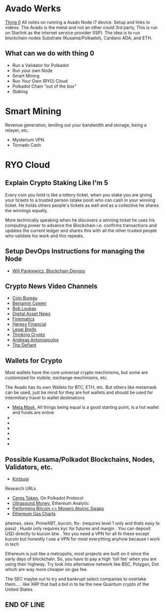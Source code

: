 # Avado Werks
[Thing 0](https://ava.do/avado-i7)
All notes on running a Avado Node i7 device.  Setup and links to videos.  The Avado is the metal
 and not an other could 3rd party, This is run on Starlink as the internet service provider (ISP). 
 The idea is to run blockchain nodes Substrate (Kusama/Polkadot), Cardano ADA, and ETH.
 
 ## What can we do with thing 0
 - Run a Validator for Polkadot
 - Run your own Node
 - Smart Mining
 - Run Your Own (RYO) Cloud
 - Polkadot Chain "out of the box"
 - Staking

# Smart Mining
Revenue generation, lending out your bandwidth and storage, being a relayer, etc.
- Mysterium VPN
- Tornado Cash

# RYO Cloud





## Explain Crypto Staking Like I'm 5

Every coin you hold is like a lottery ticket, when you stake you are giving your tickets to a trusted person (stake pool) who can cash in your winning ticket. He holds others people's tickets as well and as a collective he shares the winnings equally.

More technically speaking when he discovers a winning ticket he uses his computing power to advance the Blockchain i.e. confirms transactions and updates the current ledger and shares this with all the other trusted people who validate his work and this repeats.

## Setup DevOps Instructions for managing the Node
- [Will Pankiewicz, Blockchain Devops](https://hackmd.io/@nlWRE-3fQzmUnPRDIXb2Ag/SJvW0uCYv#/1)


## Crypto News Video Channels
- [Coin Bureau](https://www.coinbureau.com/)
- [Benjamin Cowen](https://www.youtube.com/channel/UCRvqjQPSeaWn-uEx-w0XOIg/featured)
- [Bob Loukas](https://www.youtube.com/channel/UC0zGwzu0zzCImC1BwPuWyXQ/featured)
- [Digital Asset News](https://www.youtube.com/c/DigitalAssetNewsDAN/featured)
- [Finematics](https://www.youtube.com/c/Finematics/featured)
- [Heresy Financial](https://www.youtube.com/c/HeresyFinancial/featured)
- [Legal Breifs](https://www.youtube.com/c/LegalBriefs/featured)
- [Thinking Crypto](https://www.youtube.com/c/AnthonyEdward/featured)
- [Andreas Antonopoulos](https://www.youtube.com/c/aantonop/featured)
- [The Defiant](https://www.youtube.com/c/TheDefiant/featured)

## Wallets for Crypto
Most wallets have the core universal crypto mechinisms, but some
are customized for mobile, exchange mechinisms, etc.

The Avado has its own Wallets for BTC, ETH, etc.  But others 
like metamask can be used, just be mind for they are hot wallets
and should be used for intermitiary travel to wallet destinations

- [Meta Mask](https://metamask.io/), All things being equal is a good starting point, is a hot wallet and funds are online
- []()
- []()
- []()
- []()
- []()
- 


## Possible Kusama/Polkadot Blockchains, Nodes, Validators, etc.

- [Kintsugi]()

Research URLs
- [Ceres Token](https://cerestoken.io/), On Polkadot Protocol
- [Ultrasound Money](https://ultrasound.money/), Ethereum Analytic
- [Performing Bitcoin <> Monero Atomic Swaps](https://sethforprivacy.com/guides/bitcoin-monero-atomic-swaps/)
- [Ethereum Gas Charts](https://ethereumprice.org/gas/)




phemex, okex, PrimeXBT, kucoin, ftx- (requires level 1 only and thats easy to pass) , Huobi only requires kyc for futures and margin . You can deposit USD directly to kucoin btw . Yes you need a VPN for all fo these except kucoin but honestly I use a VPN for most everything anyhow because I work in tech

Ethereum is just like a metropolis, most projects are built on it since the early days of blockchain. So, you have to pay a high 'toll fee’ when you are using their highway. Try look into alternative network like BSC, Polygon, Dot which are way more cheaper on gas fee.


The SEC maybe out to try and bankrupt select companies to overtake them..... like XRP that had a bid in to be the new Quantum crypto of the United States.

## END OF LINE
